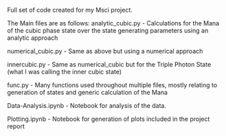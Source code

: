 Full set of code created for my Msci project.

The Main files are as follows:
analytic_cubic.py - Calculations for the Mana of the cubic phase state over the state
generating parameters using an analytic approach

numerical_cubic.py - Same as above but using a numerical approach

innercubic.py - Same as numerical_cubic but for the Triple Photon State (what I was calling
the inner cubic state)

func.py - Many functions used throughout multiple files, mostly relating to generation of 
states and generic calculation of the Mana

Data-Analysis.ipynb - Notebook for analysis of the data.

Plotting.ipynb - Notebook for generation of plots included in the project report

